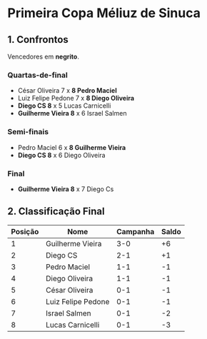 # Primeira Copa Méliuz de Sinuca

## 1. Confrontos

Vencedores em **negrito**.

### Quartas-de-final

- César Oliveira 7 x **8 Pedro Maciel**
- Luiz Felipe Pedone 7 x **8 Diego Oliveira**
- **Diego CS 8** x 5 Lucas Carnicelli
- **Guilherme Vieira 8** x 6 Israel Salmen

### Semi-finais

- Pedro Maciel 6 x **8 Guilherme Vieira**
- **Diego CS 8** x 6 Diego Oliveira

### Final

- **Guilherme Vieira 8** x 7 Diego Cs


## 2. Classificação Final

Posição       | Nome | Campanha | Saldo
------- | ---- | --------- | -----
1       | Guilherme Vieira     | 3-0 | +6
2       | Diego CS             | 2-1 | +1
3       | Pedro Maciel         | 1-1 | -1
4       | Diego Oliveira       | 1-1 | -1
5       | César Oliveira       | 0-1 | -1
6       | Luiz Felipe Pedone   | 0-1 | -1
7       | Israel Salmen        | 0-1 | -2
8       | Lucas Carnicelli     | 0-1 | -3
